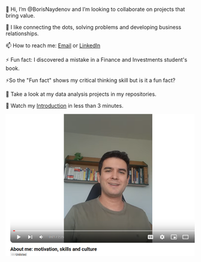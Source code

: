 👋 Hi, I’m @BorisNaydenov and  I’m looking to collaborate on projects that bring value. 

🌱 I like connecting the dots, solving problems and developing business relationships. 

📫 How to reach me: <a href="mailto:borissnaydenov@gmail.com">Email</a> or <a href="https://www.linkedin.com/in/boris-naydenov/">LinkedIn</a> 

  
⚡ Fun fact: I discovered a mistake in a Finance and Investments student's book. 

⚡So the "Fun fact" shows my critical thinking skill but is it a fun fact?


 👀 Take a look at my data analysis projects in my repositories.
 
 👀 Watch my [Introduction](https://youtu.be/Za_QAHPWQnw?si=tH9PpevlxNYDtxPT)  in less than 3 minutes.


[![About me: skill and motivation](https://github.com/BorisNaydenov/BorisNaydenov/blob/main/Youtubethumbnail.png)](hthttps://youtu.be/Za_QAHPWQnw?si=tH9PpevlxNYDtxPT)








<!---
BorisNaydenov/BorisNaydenov is a ✨ special ✨ repository because its `README.md` (this file) appears on your GitHub profile.
You can click the Preview link to take a look at your changes.
--->
